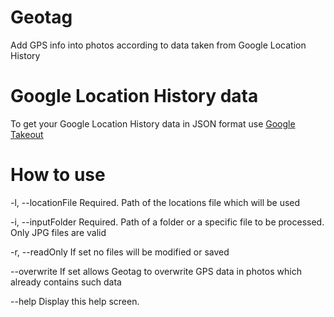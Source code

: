 # Geotag
Add GPS info into photos according to data taken from Google Location History

# Google Location History data

To get your Google Location History data in JSON format use [Google Takeout](https://takeout.google.com)

# How to use
-l, --locationFile    Required. Path of the locations file which will be used

-i, --inputFolder     Required. Path of a folder or a specific file to be
                    processed. Only JPG files are valid

-r, --readOnly        If set no files will be modified or saved

--overwrite           If set allows Geotag to overwrite GPS data in photos
                    which already contains such data

--help                Display this help screen.